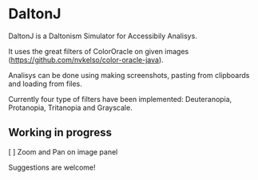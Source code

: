 # DaltonJ

DaltonJ is a Daltonism Simulator for Accessibily Analisys.

It uses the great filters of ColorOracle on given images (https://github.com/nvkelso/color-oracle-java).

Analisys can be done using making screenshots, pasting from clipboards and loading from files.

Currently four type of filters have been implemented: Deuteranopia, Protanopia, Tritanopia and Grayscale.

## Working in progress
[ ] Zoom and Pan on image panel

Suggestions are welcome!
